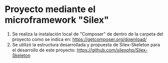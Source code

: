 # Proyecto mediante el microframework "Silex"
1. Se realiza la instalación local de "Composer" de dentro de la carpeta del proyecto como se indica en:
    https://getcomposer.org/download/
2. Se utilizó la estructura desarrollada y propuesta de Silex-Skeleton para el desarrollo de este proyecto:
    https://github.com/silexphp/Silex-Skeleton